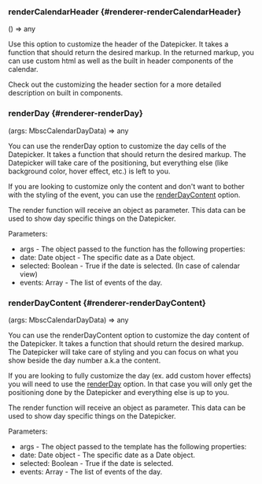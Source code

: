 ### renderCalendarHeader {#renderer-renderCalendarHeader}

() => any


Use this option to customize the header of the Datepicker. It takes a function that should return the desired markup. In the
returned markup, you can use custom html as well as the built in header components of the calendar.

Check out the customizing the header section for a more detailed description on built in components.

### renderDay {#renderer-renderDay}

(args: MbscCalendarDayData) => any


You can use the renderDay option to customize the day cells of the Datepicker. It takes a function that should return the desired
markup. The Datepicker will take care of the positioning, but everything else (like background color, hover effect, etc.) is left
to you.

If you are looking to customize only the content and don&#039;t want to bother with the styling of the event, you can use the
[renderDayContent](#renderer-renderDayContent) option.

The render function will receive an object as parameter. This data can be used to show day specific things on the Datepicker.

Parameters:
 - args - The object passed to the function has the following properties:
- date: Date object - The specific date as a Date object.
- selected: Boolean - True if the date is selected. (In case of calendar view)
- events: Array - The list of events of the day.


### renderDayContent {#renderer-renderDayContent}

(args: MbscCalendarDayData) => any


You can use the renderDayContent option to customize the day content of the Datepicker. It takes a function that should return the
desired markup. The Datepicker will take care of styling and you can focus on what you show beside the day number a.k.a the content.

If you are looking to fully customize the day (ex. add custom hover effects) you will need to use the
[renderDay](#renderer-renderDay) option. In that case you will only get the positioning done by the Datepicker and everything else
is up to you.

The render function will receive an object as parameter. This data can be used to show day specific things on the Datepicker.

Parameters:
 - args - The object passed to the template has the following properties:
- date: Date object - The specific date as a Date object.
- selected: Boolean - True if the date is selected.
- events: Array - The list of events of the day.

